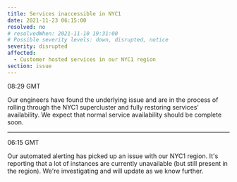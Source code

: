 ```yaml
---
title: Services inaccessible in NYC1
date: 2021-11-23 06:15:00
resolved: no
# resolvedWhen: 2021-11-10 19:31:00
# Possible severity levels: down, disrupted, notice
severity: disrupted
affected:
  - Customer hosted services in our NYC1 region
section: issue
---
```


08:29 GMT

Our engineers have found the underlying issue and are in the process of rolling through the NYC1 supercluster and fully restoring services' availability. We expect that normal service availability should be complete soon.

---

06:15 GMT

Our automated alerting has picked up an issue with our NYC1 region. It's reporting that a lot of instances are currently unavailable (but still present in the region). We're investigating and will update as we know further.
